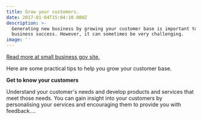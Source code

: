 ```yaml
---
title: Grow your customers.
date: 2017-01-04T15:04:10.000Z
description: >-
  Generating new business by growing your customer base is important to your
  business success. However, it can sometimes be very challenging.
image: ''
---
```

[Read more at small business gov site.](https://www.smallbusiness.wa.gov.au/business-advice/marketing/8-ways-to-grow-your-business)

Here are some practical tips to help you grow your customer base.

**Get to know your customers**

Understand your customer's needs and develop products and services that meet those needs. You can gain insight into your customers by personalising your services and encouraging them to provide you with feedback....
